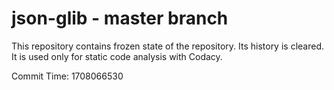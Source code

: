 # json-glib - master branch

This repository contains frozen state of the repository.
Its history is cleared. It is used only for static code
analysis with Codacy.

Commit Time: 1708066530